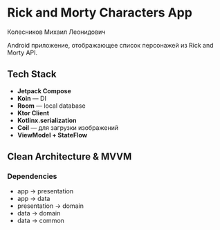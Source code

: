 # Rick and Morty Characters App

Колесников Михаил Леонидович

Android приложение, отображающее список персонажей из Rick and Morty API. 

## Tech Stack
- **Jetpack Compose**
- **Koin** — DI
- **Room** — local database
- **Ktor Client**
- **Kotlinx.serialization**
- **Coil** — для загрузки изображений
- **ViewModel + StateFlow** 

## Clean Architecture & MVVM
### Dependencies
- app -> presentation
- app -> data
- presentation -> domain
- data -> domain
- data -> common



